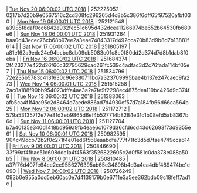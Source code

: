 | [Tue Nov 20 06:00:02 UTC 2018](https://transfer.sh/Ikk7E/dashninja-dbdump-20181120070002.tar.bz2) | 252225052 | 0217b7d20b9e0567516c2cd308fc296265d4c8b5c386f6dff65f97520afbf030 | 
| [Mon Nov 19 06:00:01 UTC 2018](https://transfer.sh/rMnVv/dashninja-dbdump-20181119070001.tar.bz2) | 252121548 | a3985f8daf0cc6842e932fec51c695d432dcea11266974be652b64530fb680e6 | 
| [Sun Nov 18 06:00:01 UTC 2018](https://transfer.sh/EtFB1/dashninja-dbdump-20181118070001.tar.bz2) | 251931264 | baa0d43ecec76cb68b97ee2a3eae74843317d492cca70b83d9b8d7b13881f614 | 
| [Sat Nov 17 06:00:02 UTC 2018](https://transfer.sh/eTL5o/dashninja-dbdump-20181117070002.tar.bz2) | 251805197 | a81e162a9edc24e94bcbc8db09cb5083c01c8c0f80dd2d374d7d8b1dab8f0eba | 
| [Fri Nov 16 06:00:02 UTC 2018](https://transfer.sh/GF5Z/dashninja-dbdump-20181116070002.tar.bz2) | 251684374 | 2f423277e422d26f60c32795629cad261fc539c4adfac3d2c76fada114bf05e7 | 
| [Thu Nov 15 06:00:02 UTC 2018](https://transfer.sh/EsIvu/dashninja-dbdump-20181115070002.tar.bz2) | 251534796 | 72e235b5783c413f630c96e380711bd7a323709995bae4b137e247caec9fa273 | 
| [Wed Nov 14 06:00:01 UTC 2018](https://transfer.sh/K2Jmc/dashninja-dbdump-20181114070001.tar.bz2) | 251515258 | 2ac8a188f90bb954023dffa4ae3a2a7fe9f2298ec4875dea119bc426d9c374f6 | 
| [Tue Nov 13 06:00:02 UTC 2018](https://transfer.sh/7GH6w/dashninja-dbdump-20181113070002.tar.bz2) | 251383063 | afb5ca4f1f4ac95c2d8464d7aede886ad7d4930ef57d7a184fb66d66ca564b25 | 
| [Mon Nov 12 06:00:02 UTC 2018](https://transfer.sh/RwNwe/dashninja-dbdump-20181112070002.tar.bz2) | 251172712 | 579a531357f2e77e81d3eb9865d6ef4b527714b8284e31c1b08efd5ab8367b6d | 
| [Sun Nov 11 06:00:01 UTC 2018](https://transfer.sh/z3Ykq/dashninja-dbdump-20181111070001.tar.bz2) | 251127704 | b7a40135e340d1418bd959a9fb4eae6c1079d36cfd6cd43d62693f73d9355e61 | 
| [Sat Nov 10 06:00:01 UTC 2018](https://transfer.sh/Wr7NI/dashninja-dbdump-20181110070001.tar.bz2) | 250982595 | 904c49dcb72b2f0c271f4e01ed6f568eaabdfe777f71fc3d5d7fae4749cca614 | 
| [Fri Nov  9 06:00:01 UTC 2018](https://transfer.sh/WyhyY/dashninja-dbdump-20181109070001.tar.bz2) | 250846690 | 33f99af4fbae51d608ddc1a4f4563f3526822605c2d0f581c0da378e088a50b5 | 
| [Thu Nov  8 06:00:01 UTC 2018](https://transfer.sh/11pvSn/dashninja-dbdump-20181108070001.tar.bz2) | 250810485 | a37f76d407fe64ce2ce9556276395ab65e34898b4d3a4ea4dbf489474bc1e090 | 
| [Wed Nov  7 06:00:02 UTC 2018](https://transfer.sh/10ECmg/dashninja-dbdump-20181107070002.tar.bz2) | 250726249 | 093b0e955a0dd5eb60ac0e7d4138179b0e6711e3a5ee362bdb09c18feff7ad1c | 
